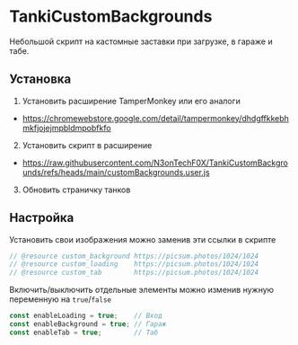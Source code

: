 # TankiCustomBackgrounds

Небольшой скрипт на кастомные заставки при загрузке, в гараже и табе.

## Установка

1) Установить расширение TamperMonkey или его аналоги  
- https://chromewebstore.google.com/detail/tampermonkey/dhdgffkkebhmkfjojejmpbldmpobfkfo  
2) Установить скрипт в расширение  
- https://raw.githubusercontent.com/N3onTechF0X/TankiCustomBackgrounds/refs/heads/main/customBackgrounds.user.js  
3) Обновить страничку танков  

## Настройка

Установить свои изображения можно заменив эти ссылки в скрипте  
```js
// @resource custom_background https://picsum.photos/1024/1024
// @resource custom_loading    https://picsum.photos/1024/1024
// @resource custom_tab        https://picsum.photos/1024/1024
```

Включить/выключить отдельные элементы можно изменив нужную переменную на `true`/`false`  
```js
const enableLoading = true;    // Вход
const enableBackground = true; // Гараж
const enableTab = true;        // Таб
```
